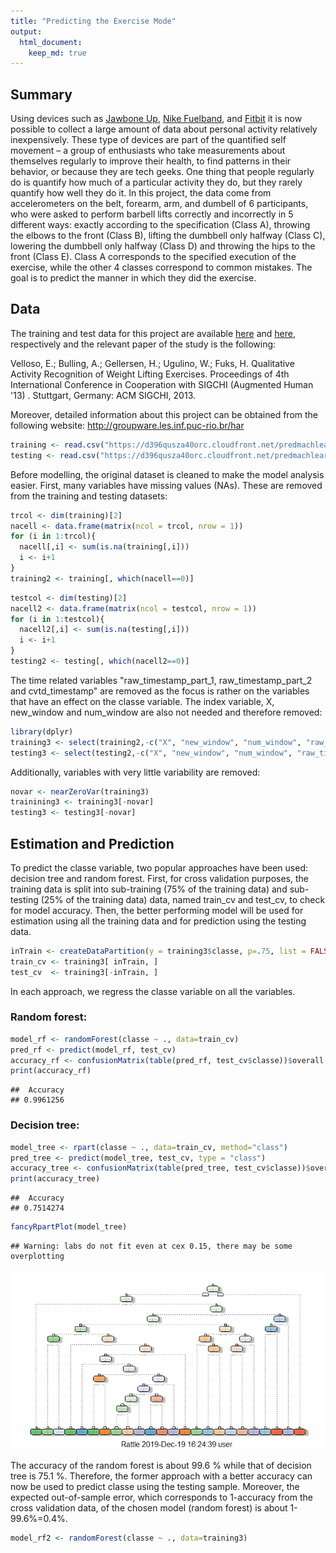 ```yaml
---
title: "Predicting the Exercise Mode"
output: 
  html_document:
    keep_md: true
---
```


## Summary

Using devices such as [Jawbone Up](https://jawbone.com/up), [Nike Fuelband](https://www.nike.com/help/a/why-cant-i-sync), and [Fitbit](https://www.fitbit.com/) it is now possible to collect a large amount of data about personal activity relatively inexpensively. These type of devices are part of the quantified self movement – a group of enthusiasts who take measurements about themselves regularly to improve their health, to find patterns in their behavior, or because they are tech geeks. One thing that people regularly do is quantify how much of a particular activity they do, but they rarely quantify how well they do it. In this project, the data come from accelerometers on the belt, forearm, arm, and dumbell of 6 participants, who were asked to perform barbell lifts correctly and incorrectly in 5 different ways: exactly according to the specification (Class A), throwing the elbows to the front (Class B), lifting the dumbbell only halfway (Class C), lowering the dumbbell only halfway (Class D) and throwing the hips to the front (Class E). Class A corresponds to the specified execution of the exercise, while the other 4 classes correspond to common mistakes. The goal is to predict the manner in which they did the exercise.

## Data

The training and test data for this project are available [here](https://d396qusza40orc.cloudfront.net/predmachlearn/pml-training.csv) and [here](https://d396qusza40orc.cloudfront.net/predmachlearn/pml-testing.csv), respectively and the relevant paper of the study is the following:
  
Velloso, E.; Bulling, A.; Gellersen, H.; Ugulino, W.; Fuks, H. Qualitative Activity Recognition of Weight Lifting Exercises. Proceedings of 4th International Conference in Cooperation with SIGCHI (Augmented Human '13) . Stuttgart, Germany: ACM SIGCHI, 2013.

Moreover, detailed information about this project can be obtained from the following website: http://groupware.les.inf.puc-rio.br/har





```r
training <- read.csv("https://d396qusza40orc.cloudfront.net/predmachlearn/pml-training.csv", header = TRUE, na.strings=c("","NA"))
testing <- read.csv("https://d396qusza40orc.cloudfront.net/predmachlearn/pml-testing.csv", header = TRUE, na.strings=c("","NA"))
```

Before modelling, the original dataset is cleaned to make the model analysis easier. First, many variables have missing values (NAs). These are removed from the training and testing datasets:


```r
trcol <- dim(training)[2]
nacell <- data.frame(matrix(ncol = trcol, nrow = 1))
for (i in 1:trcol){
  nacell[,i] <- sum(is.na(training[,i]))
  i <- i+1
}
training2 <- training[, which(nacell==0)]
```


```r
testcol <- dim(testing)[2]
nacell2 <- data.frame(matrix(ncol = testcol, nrow = 1))
for (i in 1:testcol){
  nacell2[,i] <- sum(is.na(testing[,i]))
  i <- i+1
}
testing2 <- testing[, which(nacell2==0)]
```

The time related variables "raw_timestamp_part_1, raw_timestamp_part_2 and cvtd_timestamp" are removed as the focus is rather on the variables that have an effect on the classe variable. The index variable, X, new_window and num_window are also not needed and therefore removed:


```r
library(dplyr)
training3 <- select(training2,-c("X", "new_window", "num_window", "raw_timestamp_part_1", "raw_timestamp_part_2", "cvtd_timestamp"))
testing3 <- select(testing2,-c("X", "new_window", "num_window", "raw_timestamp_part_1", "raw_timestamp_part_2", "cvtd_timestamp"))
```

Additionally, variables with very little variability are removed:

```r
novar <- nearZeroVar(training3)
trainining3 <- training3[-novar]
testing3 <- testing3[-novar]
```

## Estimation and Prediction

To predict the classe variable, two popular approaches have been used: decision tree and random forest. First, for cross validation purposes, the training data is split into sub-training (75% of the training data) and sub-testing (25% of the training data) data, named train_cv and test_cv, to check for model accuracy. Then, the better performing model will be used for estimation using all the training data and for prediction using the testing data.


```r
inTrain <- createDataPartition(y = training3$classe, p=.75, list = FALSE)
train_cv <- training3[ inTrain, ]
test_cv  <- training3[-inTrain, ]
```
 
In each approach, we regress the classe variable on all the variables.

### Random forest:
 

```r
model_rf <- randomForest(classe ~ ., data=train_cv)
pred_rf <- predict(model_rf, test_cv)
accuracy_rf <- confusionMatrix(table(pred_rf, test_cv$classe))$overall[1]
print(accuracy_rf)
```

```
##  Accuracy 
## 0.9961256
```
 
### Decision tree:

```r
model_tree <- rpart(classe ~ ., data=train_cv, method="class")
pred_tree <- predict(model_tree, test_cv, type = "class")
accuracy_tree <- confusionMatrix(table(pred_tree, test_cv$classe))$overall[1]
print(accuracy_tree)
```

```
##  Accuracy 
## 0.7514274
```


```r
fancyRpartPlot(model_tree)
```

```
## Warning: labs do not fit even at cex 0.15, there may be some overplotting
```

![](week4ass_files/figure-html/unnamed-chunk-10-1.png)<!-- -->

The accuracy of the random forest is about 99.6 % while that of decision tree is 75.1 %. Therefore, the former approach with a better accuracy can now be used to predict classe using the testing sample. Moreover, the expected out-of-sample error, which corresponds to 1-accuracy from the cross validation data, of the chosen model (random forest) is about 1-99.6%=0.4%.


```r
model_rf2 <- randomForest(classe ~ ., data=training3)
```

